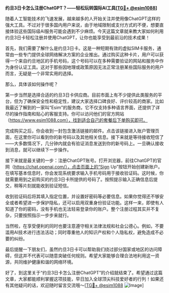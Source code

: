 **约旦3日卡怎么注册ChatGPT？——轻松玩转国际AI工具[[TG💪+ @esim1088](https://t.me/s/esim1088)]**

随着人工智能技术的飞速发展，越来越多的人开始关注并使用像ChatGPT这样的强大工具。不过对于很多国内用户来说，由于地域限制或支付方式的不便，想要直接体验这些国际级AI服务可能会遇到不少麻烦。今天这篇文章就来教大家如何利用约旦3日卡轻松注册并使用ChatGPT，让你也能享受到最前沿的技术成果！

首先，我们需要了解什么是约旦3日卡。这是一种短期有效的虚拟SIM卡服务，通常由一些专门提供全球网络解决方案的企业推出。通过购买这种卡片，用户可以获得一个来自约旦地区的手机号码，这个号码可以在多种需要验证的网站和服务中作为身份认证工具。这对于那些因地理或政策原因无法正常注册某些国际服务的用户而言，无疑是一个非常实用的选择。

那么，具体该如何操作呢？

第一步当然是选择合适的约旦3日卡供应商。目前市面上有不少提供此类服务的平台，但为了确保安全性和稳定性，建议大家选择口碑良好、评价较高的商家。比如我最近了解到的一家叫“Esim”的服务商，它不仅支持多种语言界面，还提供了详尽的操作指南和贴心的客服支持。你可以访问他们的官方网站（https://www.esim1088.com），找到适合自己的套餐后下单购买即可。

完成购买之后，你会收到一封包含激活链接的邮件。点击该链接进入账户管理页面，在这里你可以看到你的新号码以及其他相关信息。接下来就是等待接收短信了——大多数情况下，几分钟内就会有验证消息发送到你的新号码上。一旦确认接收到消息，就可以继续下一步操作。

接下来就是最关键的一步：注册ChatGPT账号。打开浏览器，前往ChatGPT的官网（https://chat.openai.com/），点击页面上的“Sign Up”按钮开始创建新账户。在填写基本信息时，你会发现系统要求输入手机号码用于接收验证码。这时候，你就需要用到之前购买的约旦3日卡所提供的号码了。按照提示输入正确信息后提交，稍等片刻就能收到验证短信。

收到验证码后将其填入指定位置，并设置好密码等必要信息。如果你觉得还不够安全或者希望进一步保护隐私，还可以启用双重身份验证功能。这样一来，即使有人知道了你的密码，没有手机也无法轻易登录你的账户。整个注册过程其实并不复杂，只要按照指示一步步来就行。

当然啦，在享受便利的同时也要注意遵守相关法律法规和社会公德心。例如，不要滥用AI技术进行违法活动；同时尊重他人的知识产权和个人隐私权，避免造成不必要的纠纷。

最后提醒一下朋友们，虽然约旦3日卡可以帮助我们绕过部分国家或地区的访问障碍，但这并不代表可以随意突破任何规则。希望大家能够合理合法地利用这一资源，共同维护健康和谐的网络环境。

好了，到这里关于“约旦3日卡怎么注册ChatGPT”的介绍就结束了。希望通过这篇文章，大家都能顺利掌握这项技能，早日加入全球顶尖科技爱好者的行列！如果还有其他疑问的话，欢迎随时留言交流哦～[[TG💪+ @esim1088](https://t.me/s/esim1088) ![Image](https://i.postimg.cc/4NQfJmqS/Snipaste-2025-05-13-00-14-12.png)]